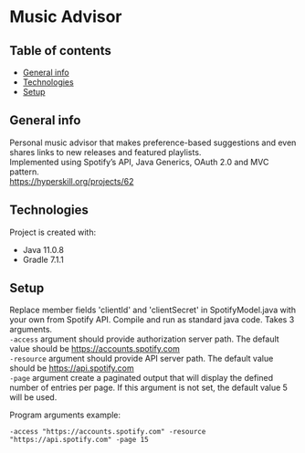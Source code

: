 # Music Advisor

## Table of contents
* [General info](#general-info)
* [Technologies](#technologies)
* [Setup](#setup)

## General info
Personal music advisor that makes preference-based suggestions and even shares links to new releases and featured playlists.  
Implemented using Spotify’s API, Java Generics, OAuth 2.0 and MVC pattern.  
https://hyperskill.org/projects/62
	
## Technologies
Project is created with:
* Java 11.0.8
* Gradle 7.1.1
	
## Setup
Replace member fields 'clientId' and 'clientSecret' in SpotifyModel.java with your own from Spotify API.
Compile and run as standard java code. 
Takes 3 arguments.  
`-access` argument should provide authorization server path. The default value should be https://accounts.spotify.com  
`-resource` argument should provide API server path. The default value should be https://api.spotify.com  
`-page` argument create a paginated output that will display the defined number of entries per page. If this argument is not set, the default value 5 will be used.  

Program arguments example:
```
-access "https://accounts.spotify.com" -resource "https://api.spotify.com" -page 15
```
